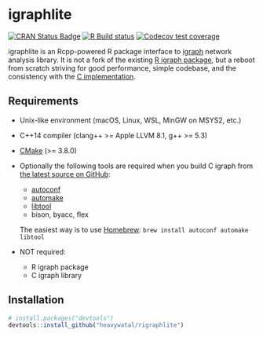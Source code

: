 # igraphlite

[![CRAN Status Badge](https://www.r-pkg.org/badges/version/igraphlite)](https://cran.r-project.org/package=igraphlite)
[![R Build status](https://github.com/heavywatal/rigraphlite/workflows/R-CMD-check/badge.svg)](https://github.com/heavywatal/rigraphlite/actions)
[![Codecov test coverage](https://codecov.io/gh/heavywatal/rigraphlite/branch/master/graph/badge.svg)](https://app.codecov.io/gh/heavywatal/rigraphlite?branch=master)

igraphlite is an Rcpp-powered R package interface to [igraph](https://igraph.org/) network analysis library. It is not a fork of the existing [R igraph package](https://igraph.org/r/), but a reboot from scratch striving for good performance, simple codebase, and the consistency with the [C implementation](https://igraph.org/c/doc/).


## Requirements

- Unix-like environment (macOS, Linux, WSL, MinGW on MSYS2, etc.)
- C++14 compiler (clang++ >= Apple LLVM 8.1, g++ >= 5.3)
- [CMake](https://cmake.org/) (>= 3.8.0)
- Optionally the following tools are required when you build C igraph from [the latest source on GitHub](https://github.com/igraph/igraph):

    - [autoconf](https://www.gnu.org/software/autoconf/)
    - [automake](https://www.gnu.org/software/automake/)
    - [libtool](https://www.gnu.org/software/libtool/)
    - bison, byacc, flex

  The easiest way is to use [Homebrew](https://brew.sh/):
  `brew install autoconf automake libtool`

- NOT required:
    - R igraph package
    - C igraph library


## Installation

```r
# install.packages("devtools")
devtools::install_github("heavywatal/rigraphlite")
```
